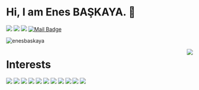 # Hi, I am Enes BAŞKAYA. 👋

[![](https://img.shields.io/badge/twitter-%231DA1F2.svg?&style=for-the-badge&logo=twitter&logoColor=white)](https://www.twitter.com/enesbaskayaa)
[![](https://img.shields.io/badge/linkedin-%230077B5.svg?&style=for-the-badge&logo=linkedin&logoColor=white)](https://www.linkedin.com/in/enesbaskayaa/)
[![](https://img.shields.io/badge/instagram-%23E4405F.svg?&style=for-the-badge&logo=instagram&logoColor=white)](https://instagram.com/enesbaskayaa)
[![Mail Badge](https://img.shields.io/badge/enesbsky@gmail.com-c14438?style=for-the-badge&logo=Gmail&logoColor=white&link=mailto:enesbsky@gmail.com)](mailto:enesbsky@gmail.com)

<p align="left"> <img src="https://komarev.com/ghpvc/?username=enesbaskaya" alt="enesbaskaya" /> </p>


<img align='right' src="https://github-readme-stats.vercel.app/api?username=enesbaskaya&show_icons=true&theme=dark">


# Interests
[![](https://img.shields.io/badge/dart-cD1?style=for-the-badge&logo=dart)]()
[![](https://img.shields.io/badge/flutter-cD1?style=for-the-badge&logo=flutter)]()
[![](https://img.shields.io/badge/firebase-cD1?style=for-the-badge&logo=firebase)]()
[![](https://img.shields.io/badge/mobx-cD1?style=for-the-badge&logo=mobx)]()
[![](https://img.shields.io/badge/python-cD1?style=for-the-badge&logo=python)]()
[![](https://img.shields.io/badge/php-cD1?style=for-the-badge&logo=php)]()
[![](https://img.shields.io/badge/laravel-cD1?style=for-the-badge&logo=laravel)]()
[![](https://img.shields.io/badge/pandas-cD1?style=for-the-badge&logo=pandas)]()
[![](https://img.shields.io/badge/numpy-cD1?style=for-the-badge&logo=numpy)]()
[![](https://img.shields.io/badge/mysql-cD1?style=for-the-badge&logo=mysql)]()
[![](https://img.shields.io/badge/postgresql-cD1?style=for-the-badge&logo=postgresql)]()
